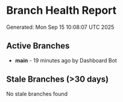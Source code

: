 # Branch Health Report
Generated: Mon Sep 15 10:08:07 UTC 2025

## Active Branches
- **main** - 19 minutes ago by Dashboard Bot

## Stale Branches (>30 days)
No stale branches found
